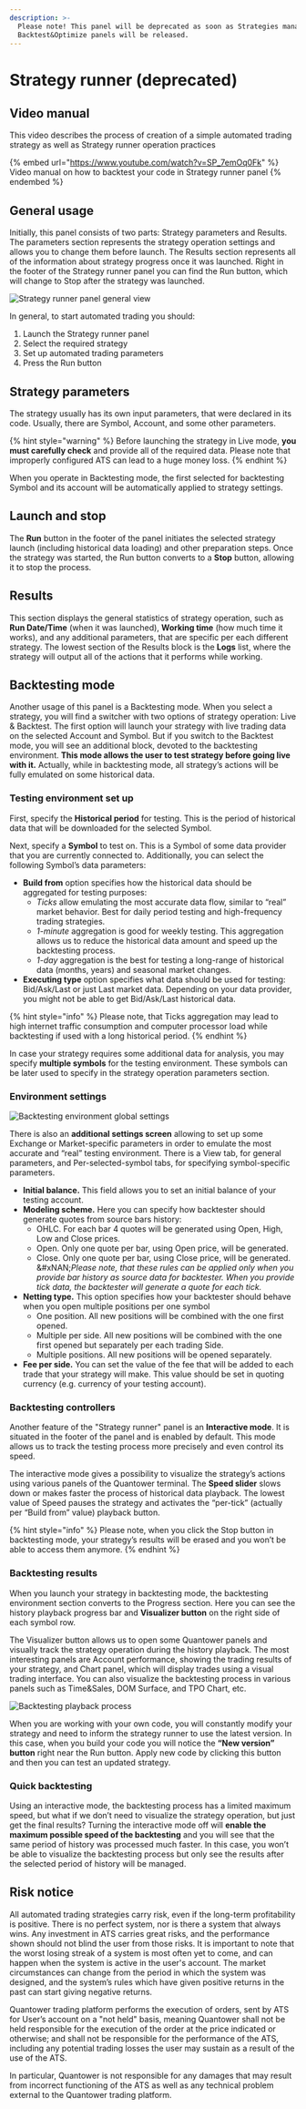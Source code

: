 ```yaml
---
description: >-
  Please note! This panel will be deprecated as soon as Strategies manager and
  Backtest&Optimize panels will be released.
---
```


# Strategy runner (deprecated)

## Video manual

This video describes the process of creation of a simple automated trading strategy as well as Strategy runner operation practices

{% embed url="https://www.youtube.com/watch?v=SP_7emOq0Fk" %}
Video manual on how to backtest your code in Strategy runner panel
{% endembed %}

## **General usage**

Initially, this panel consists of two parts: Strategy parameters and Results. The parameters section represents the strategy operation settings and allows you to change them before launch. The Results section represents all of the information about strategy progress once it was launched. Right in the footer of the Strategy runner panel you can find the Run button, which will change to Stop after the strategy was launched.

![Strategy runner panel general view](../.gitbook/assets/strategyrunner.png)

In general, to start automated trading you should:

1. Launch the Strategy runner panel
2. Select the required strategy
3. Set up automated trading parameters
4. Press the Run button

## Strategy parameters

The strategy usually has its own input parameters, that were declared in its code. Usually, there are Symbol, Account, and some other parameters.&#x20;

{% hint style="warning" %}
Before launching the strategy in Live mode, **you must carefully check** and provide all of the required data. Please note that improperly configured ATS can lead to a huge money loss.
{% endhint %}

When you operate in Backtesting mode, the first selected for backtesting Symbol and its account will be automatically applied to strategy settings.

## Launch and stop

The **Run** button in the footer of the panel initiates the selected strategy launch (including historical data loading) and other preparation steps. Once the strategy was started, the Run button converts to a **Stop** button, allowing it to stop the process.

## Results

This section displays the general statistics of strategy operation, such as **Run Date/Time** (when it was launched), **Working time** (how much time it works), and any additional parameters, that are specific per each different strategy. The lowest section of the Results block is the **Logs** list, where the strategy will output all of the actions that it performs while working.&#x20;

## Backtesting mode

Another usage of this panel is a Backtesting mode. When you select a strategy, you will find a switcher with two options of strategy operation: Live & Backtest. The first option will launch your strategy with live trading data on the selected Account and Symbol. But if you switch to the Backtest mode, you will see an additional block, devoted to the backtesting environment. **This mode allows the user to test strategy before going live with it.** Actually, while in backtesting mode, all strategy’s actions will be fully emulated on some historical data.

### **Testing environment set up**

First, specify the **Historical period** for testing. This is the period of historical data that will be downloaded for the selected Symbol.

Next, specify a **Symbol** to test on. This is a Symbol of some data provider that you are currently connected to. Additionally, you can select the following Symbol’s data parameters:

* **Build from** option specifies how the historical data should be aggregated for testing purposes:&#x20;
  * _Ticks_ allow emulating the most accurate data flow, similar to “real” market behavior. Best for daily period testing and high-frequency trading strategies.
  * _1-minute_ aggregation is good for weekly testing. This aggregation allows us to reduce the historical data amount and speed up the backtesting process.
  * _1-day_ aggregation is the best for testing a long-range of historical data (months, years) and seasonal market changes.
* **Executing type** option specifies what data should be used for testing: Bid/Ask/Last or just Last market data. Depending on your data provider, you might not be able to get Bid/Ask/Last historical data.

{% hint style="info" %}
Please note, that Ticks aggregation may lead to high internet traffic consumption and computer processor load while backtesting if used with a long historical period.
{% endhint %}

In case your strategy requires some additional data for analysis, you may specify **multiple symbols** for the testing environment. These symbols can be later used to specify in the strategy operation parameters section.

### Environment settings

![Backtesting environment global settings](../.gitbook/assets/backtestsett.png)

There is also an **additional settings screen** allowing to set up some Exchange or Market-specific parameters in order to emulate the most accurate and “real” testing environment. There is a View tab, for general parameters, and Per-selected-symbol tabs, for specifying symbol-specific parameters.

* **Initial balance.** This field allows you to set an initial balance of your testing account.
* **Modeling scheme.** Here you can specify how backtester should generate quotes from source bars history:
  * OHLC. For each bar 4 quotes will be generated using Open, High, Low and Close prices.
  * Open. Only one quote per bar, using Open price, will be generated.
  * Close. Only one quote per bar, using Close price, will be generated.\
    &#xNAN;_&#x50;lease note, that these rules can be applied only when you provide bar history as source data for backtester. When you provide tick data, the backtester will generate a quote for each tick._
* **Netting type.** This option specifies how your backtester should behave when you open multiple positions per one symbol
  * One position. All new positions will be combined with the one first opened.
  * Multiple per side. All new positions will be combined with the one first opened but separately per each trading Side.
  * Multiple positions. All new positions will be opened separately.
* **Fee per side.** You can set the value of the fee that will be added to each trade that your strategy will make. This value should be set in quoting currency (e.g. currency of your testing account).

### **Backtesting controllers**

Another feature of the "Strategy runner" panel is an **Interactive mode**. It is situated in the footer of the panel and is enabled by default. This mode allows us to track the testing process more precisely and even control its speed.&#x20;

The interactive mode gives a possibility to visualize the strategy’s actions using various panels of the Quantower terminal. The **Speed slider** slows down or makes faster the process of historical data playback. The lowest value of Speed pauses the strategy and activates the “per-tick” (actually per “Build from” value) playback button.

{% hint style="info" %}
Please note, when you click the Stop button in backtesting mode, your strategy’s results will be erased and you won’t be able to access them anymore.
{% endhint %}

### **Backtesting results**

When you launch your strategy in backtesting mode, the backtesting environment section converts to the Progress section. Here you can see the history playback progress bar and **Visualizer button** on the right side of each symbol row.&#x20;

The Visualizer button allows us to open some Quantower panels and visually track the strategy operation during the history playback. The most interesting panels are Account performance, showing the trading results of your strategy, and Chart panel, which will display trades using a visual trading interface. You can also visualize the backtesting process in various panels such as Time\&Sales, DOM Surface, and TPO Chart, etc.&#x20;

![Backtesting playback process](../.gitbook/assets/playback.png)

When you are working with your own code, you will constantly modify your strategy and need to inform the strategy runner to use the latest version. In this case, when you build your code you will notice the **“New version” button** right near the Run button. Apply new code by clicking this button and then you can test an updated strategy.

### **Quick backtesting**

Using an interactive mode, the backtesting process has a limited maximum speed, but what if we don’t need to visualize the strategy operation, but just get the final results? Turning the interactive mode off will **enable the maximum possible speed of the backtesting** and you will see that the same period of history was processed much faster. In this case, you won’t be able to visualize the backtesting process but only see the results after the selected period of history will be managed.

## **Risk notice**

All automated trading strategies carry risk, even if the long-term profitability is positive. There is no perfect system, nor is there a system that always wins. Any investment in ATS carries great risks, and the performance shown should not blind the user from those risks. It is important to note that the worst losing streak of a system is most often yet to come, and can happen when the system is active in the user's account. The market circumstances can change from the period in which the system was designed, and the system’s rules which have given positive returns in the past can start giving negative returns.

Quantower trading platform performs the execution of orders, sent by ATS for User’s account on a "not held" basis, meaning Quantower shall not be held responsible for the execution of the order at the price indicated or otherwise; and shall not be responsible for the performance of the ATS, including any potential trading losses the user may sustain as a result of the use of the ATS.

In particular, Quantower is not responsible for any damages that may result from incorrect functioning of the ATS as well as any technical problem external to the Quantower trading platform.

